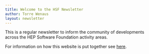 ```yaml
---
title: Welcome to the HSF Newsletter
author: Torre Wenaus
layout: newsletter
---
```


This is a regular newsletter to inform the community of developments across the HEP Software Foundation activity areas.

For information on how this website is put together see [here](/howto-website.html).
<!--more-->
